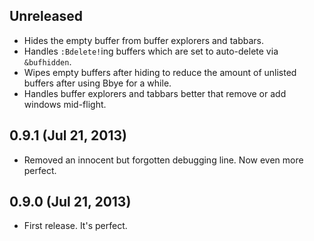 ## Unreleased
- Hides the empty buffer from buffer explorers and tabbars.
- Handles `:Bdelete!`ing buffers which are set to auto-delete via `&bufhidden`.
- Wipes empty buffers after hiding to reduce the amount of unlisted buffers after using Bbye for a while.
- Handles buffer explorers and tabbars better that remove or add windows mid-flight.

## 0.9.1 (Jul 21, 2013)
- Removed an innocent but forgotten debugging line. Now even more perfect.

## 0.9.0 (Jul 21, 2013)
- First release. It's perfect.
